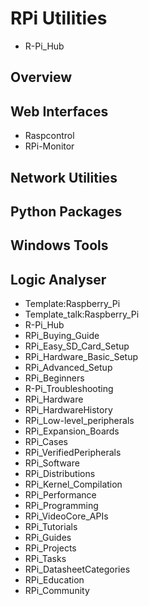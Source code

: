 # RPi Utilities
* R-Pi_Hub
## Overview
## Web Interfaces
* Raspcontrol
* RPi-Monitor
## Network Utilities
## Python Packages
## Windows Tools
## Logic Analyser
* Template:Raspberry_Pi
* Template_talk:Raspberry_Pi
* R-Pi_Hub
* RPi_Buying_Guide
* RPi_Easy_SD_Card_Setup
* RPi_Hardware_Basic_Setup
* RPi_Advanced_Setup
* RPi_Beginners
* R-Pi_Troubleshooting
* RPi_Hardware
* RPi_HardwareHistory
* RPi_Low-level_peripherals
* RPi_Expansion_Boards
* RPi_Cases
* RPi_VerifiedPeripherals
* RPi_Software
* RPi_Distributions
* RPi_Kernel_Compilation
* RPi_Performance
* RPi_Programming
* RPi_VideoCore_APIs
* RPi_Tutorials
* RPi_Guides
* RPi_Projects
* RPi_Tasks
* RPi_DatasheetCategories
* RPi_Education
* RPi_Community
